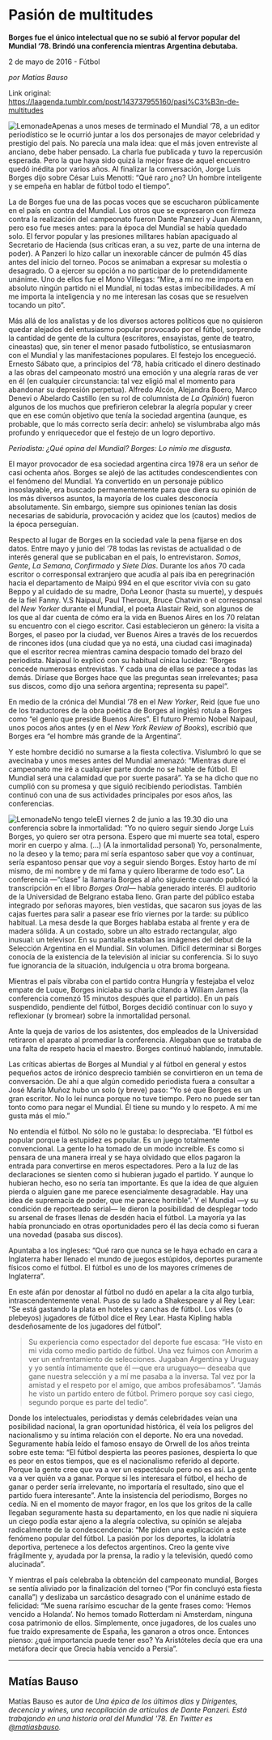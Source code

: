 # Pasión de multitudes

**Borges fue el único intelectual que no se subió al fervor popular del Mundial ‘78. Brindó una conferencia mientras Argentina debutaba.**

2 de mayo de 2016 - Fútbol

_por Matías Bauso_

Link original: https://laagenda.tumblr.com/post/143737955160/pasi%C3%B3n-de-multitudes

![Lemonade](https://64.media.tumblr.com/7589a76e98f443c006df8f8a07ac45ac/tumblr_inline_pjzu7hhmGm1t6q87u_500.jpg)Apenas a unos meses de terminado el Mundial ‘78, a un editor periodístico se le ocurrió juntar a los dos personajes de mayor celebridad y prestigio del país. No parecía una mala idea: que el más joven entreviste al anciano, debe haber pensado. La charla fue publicada y tuvo la repercusión esperada. Pero la que haya sido quizá la mejor frase de aquel encuentro quedó inédita por varios años. Al finalizar la conversación, Jorge Luis Borges dijo sobre César Luis Menotti: “Qué raro ¿no? Un hombre inteligente y se empeña en hablar de fútbol todo el tiempo”.


La de Borges fue una de las pocas voces que se escucharon públicamente en el país en contra del Mundial. Los otros que se expresaron con firmeza contra la realización del campeonato fueron Dante Panzeri y Juan Alemann, pero eso fue meses antes: para la época del Mundial se había quedado solo. El fervor popular y las presiones militares habían apaciguado al Secretario de Hacienda (sus críticas eran, a su vez, parte de una interna de poder). A Panzeri lo hizo callar un inexorable cáncer de pulmón 45 días antes del inicio del torneo. Pocos se animaban a expresar su molestia o desagrado. O a ejercer su opción a no participar de lo pretendidamente unánime. Uno de ellos fue el Mono Villegas: “Mire, a mí no me importa en absoluto ningún partido ni el Mundial, ni todas estas imbecibilidades. A mí me importa la inteligencia y no me interesan las cosas que se resuelven tocando un pito”.


Más allá de los analistas y de los diversos actores políticos que no quisieron quedar alejados del entusiasmo popular provocado por el fútbol, sorprende la cantidad de gente de la cultura (escritores, ensayistas, gente de teatro, cineastas) que, sin tener el menor pasado futbolístico, se entusiasmaron con el Mundial y las manifestaciones populares. El festejo los encegueció. Ernesto Sábato que, a principios del ‘78, había criticado el dinero destinado a las obras del campeonato mostró una emoción y una alegría raras de ver en él (en cualquier circunstancia: tal vez eligió mal el momento para abandonar su depresión perpetua). Alfredo Alcón, Alejandra Boero, Marco Denevi o Abelardo Castillo (en su rol de columnista de *La Opinión*) fueron algunos de los muchos que prefirieron celebrar la alegría popular y creer que en ese común objetivo que tenía la sociedad argentina (aunque, es probable, que lo más correcto sería decir: anhelo) se vislumbraba algo más profundo y enriquecedor que el festejo de un logro deportivo.


*Periodista: ¿Qué opina del Mundial?
Borges: Lo nimio me disgusta.*

El mayor provocador de esa sociedad argentina circa 1978 era un señor de casi ochenta años. Borges se alejó de las actitudes condescendientes con el fenómeno del Mundial. Ya convertido en un personaje público insoslayable, era buscado permanentemente para que diera su opinión de los más diversos asuntos, la mayoría de los cuales desconocía absolutamente. Sin embargo, siempre sus opiniones tenían las dosis necesarias de sabiduría, provocación y acidez que los (cautos) medios de la época perseguían.


Respecto al lugar de Borges en la sociedad vale la pena fijarse en dos datos. Entre mayo y junio del ‘78 todas las revistas de actualidad o de interés general que se publicaban en el país, lo entrevistaron. *Somos*, *Gente*, *La Semana*, *Confirmado* y *Siete Días*. Durante los años 70 cada escritor o corresponsal extranjero que acudía al país iba en peregrinación hacia el departamento de Maipú 994 en el que escritor vivía con su gato Beppo y al cuidado de su madre, Doña Leonor (hasta su muerte), y después de la fiel Fanny. V.S Naipaul, Paul Theroux, Bruce Chatwin o el corresponsal del *New Yorker* durante el Mundial, el poeta Alastair Reid, son algunos de los que al dar cuenta de cómo era la vida en Buenos Aires en los 70 relatan su encuentro con el ciego escritor. Casi establecieron un género: la visita a Borges, el paseo por la ciudad, ver Buenos Aires a través de los recuerdos de rincones idos (una ciudad que ya no está, una ciudad casi imaginada) que el escritor recrea mientras camina despacio tomado del brazo del periodista. Naipaul lo explicó con su habitual cínica lucidez: “Borges concede numerosas entrevistas. Y cada una de ellas se parece a todas las demás. Diríase que Borges hace que las preguntas sean irrelevantes; pasa sus discos, como dijo una señora argentina; representa su papel”. 


En medio de la crónica del Mundial ‘78 en el *New Yorker*, Reid (que fue uno de los traductores de la obra poética de Borges al inglés) rotula a Borges como “el genio que preside Buenos Aires”. El futuro Premio Nobel Naipaul, unos pocos años antes (y en el *New York Review of Books*), escribió que Borges era “el hombre más grande de la Argentina”.


Y este hombre decidió no sumarse a la fiesta colectiva. Vislumbró lo que se avecinaba y unos meses antes del Mundial amenazó: “Mientras dure el campeonato me iré a cualquier parte donde no se hable de fútbol. El Mundial será una calamidad que por suerte pasará”. Ya se ha dicho que no cumplió con su promesa y que siguió recibiendo periodistas. También continuó con una de sus actividades principales por esos años, las conferencias.


![Lemonade](https://64.media.tumblr.com/7589a76e98f443c006df8f8a07ac45ac/tumblr_inline_pjzu7juCHv1t6q87u_500.jpg)No tengo teleEl viernes 2 de junio a las 19.30 dio una conferencia sobre la inmortalidad: “Yo no quiero seguir siendo Jorge Luis Borges, yo quiero ser otra persona. Espero que mi muerte sea total, espero morir en cuerpo y alma. (…) (A la inmortalidad personal) Yo, personalmente, no la deseo y la temo; para mí sería espantoso saber que voy a continuar, sería espantoso pensar que voy a seguir siendo Borges. Estoy harto de mí mismo, de mi nombre y de mi fama y quiero liberarme de todo eso”. La conferencia —“clase” la llamaría Borges al año siguiente cuando publicó la transcripción en el libro *Borges Oral*— había generado interés. El auditorio de la Universidad de Belgrano estaba lleno. Gran parte del público estaba integrado por señoras mayores, bien vestidas, que sacaron sus joyas de las cajas fuertes para salir a pasear ese frío viernes por la tarde: su público habitual. La mesa desde la que Borges hablaba estaba al frente y era de madera sólida. A un costado, sobre un alto estrado rectangular, algo inusual: un televisor. En su pantalla estaban las imágenes del debut de la Selección Argentina en el Mundial. Sin volumen. Difícil determinar si Borges conocía de la existencia de la televisión al iniciar su conferencia. Si lo suyo fue ignorancia de la situación, indulgencia u otra broma borgeana. 


Mientras el país vibraba con el partido contra Hungría y festejaba el veloz empate de Luque, Borges iniciaba su charla citando a William James (la conferencia comenzó 15 minutos después que el partido). En un país suspendido, pendiente del fútbol, Borges decidió continuar con lo suyo y reflexionar (y bromear) sobre la inmortalidad personal.


Ante la queja de varios de los asistentes, dos empleados de la Universidad retiraron el aparato al promediar la conferencia. Alegaban que se trataba de una falta de respeto hacia el maestro. Borges continuó hablando, inmutable. 


Las críticas abiertas de Borges al Mundial y al fútbol en general y estos pequeños actos de irónico desprecio también se convirtieron en un tema de conversación. De ahí a que algún comedido periodista fuera a consultar a José María Muñoz hubo un solo (y breve) paso: “Yo sé que Borges es un gran escritor. No lo leí nunca porque no tuve tiempo. Pero no puede ser tan tonto como para negar el Mundial. Él tiene su mundo y lo respeto. A mí me gusta más el mío.” 


No entendía el fútbol. No sólo no le gustaba: lo despreciaba. “El fútbol es popular porque la estupidez es popular. Es un juego totalmente convencional. La gente lo ha tomado de un modo increíble. Es como si pensara de una manera irreal y se haya olvidado que ellos pagaron la entrada para convertirse en meros espectadores. Pero a la luz de las declaraciones se sienten como si hubieran jugado el partido. Y aunque lo hubieran hecho, eso no sería tan importante. Es que la idea de que alguien pierda o alguien gane me parece esencialmente desagradable. Hay una idea de supremacía de poder, que me parece horrible”. Y el Mundial —y su condición de reporteado serial— le dieron la posibilidad de desplegar todo su arsenal de frases llenas de desdén hacia el fútbol. La mayoría ya las había pronunciado en otras oportunidades pero él las decía como si fueran una novedad (pasaba sus discos).


Apuntaba a los ingleses: “Qué raro que nunca se le haya echado en cara a Inglaterra haber llenado el mundo de juegos estúpidos, deportes puramente físicos como el fútbol. El fútbol es uno de los mayores crímenes de Inglaterra”.


En este afán por denostar al fútbol no dudó en apelar a la cita algo turbia, intrascendentemente venal. Puso de su lado a Shakespeare y al Rey Lear: “Se está gastando la plata en hoteles y canchas de fútbol. Los viles (o plebeyos) jugadores de fútbol dice el Rey Lear. Hasta Kipling habla desdeñosamente de los jugadores del fútbol”.


>Su experiencia como espectador del deporte fue escasa: “He visto en mi vida como medio partido de fútbol. Una vez fuimos con Amorim a ver un enfrentamiento de selecciones. Jugaban Argentina y Uruguay y yo sentía íntimamente que él —que era uruguayo— deseaba que gane nuestra selección y a mí me pasaba a la inversa. Tal vez por la amistad y el respeto por el amigo, que ambos profesábamos”. “Jamás he visto un partido entero de fútbol. Primero porque soy casi ciego, segundo porque es parte del tedio”.


Donde los intelectuales, periodistas y demás celebridades veían una posibilidad nacional, la gran oportunidad histórica, él veía los peligros del nacionalismo y su íntima relación con el deporte. No era una novedad. Seguramente había leído el famoso ensayo de Orwell de los años treinta sobre este tema: “El fútbol despierta las peores pasiones, despierta lo que es peor en estos tiempos, que es el nacionalismo referido al deporte. Porque la gente cree que va a ver un espectáculo pero no es así. La gente va a ver quién va a ganar. Porque si les interesara el fútbol, el hecho de ganar o perder sería irrelevante, no importaría el resultado, sino que el partido fuera interesante”. Ante la insistencia del periodismo, Borges no cedía. Ni en el momento de mayor fragor, en los que los gritos de la calle llegaban seguramente hasta su departamento, en los que nadie ni siquiera un ciego podía estar ajeno a la alegría colectiva, su opinión se alejaba radicalmente de la condescendencia: “Me piden una explicación a este fenómeno popular del fútbol. La pasión por los deportes, la idolatría deportiva, pertenece a los defectos argentinos. Creo la gente vive frágilmente y, ayudada por la prensa, la radio y la televisión, quedó como alucinada”.


Y mientras el país celebraba la obtención del campeonato mundial, Borges se sentía aliviado por la finalización del torneo (“Por fin concluyó esta fiesta canalla”) y deslizaba un sarcástico desagrado con el unánime estado de felicidad: “Me suena rarísimo escuchar de la gente frases como: ‘Hemos vencido a Holanda’. No hemos tomado Rotterdam ni Amsterdam, ninguna cosa patrimonio de ellos. Simplemente, once jugadores, de los cuales uno fue traído expresamente de España, les ganaron a otros once. Entonces pienso: ¿qué importancia puede tener eso? Ya Aristóteles decía que era una metáfora decir que Grecia había vencido a Persia”.


  




---

 Matías Bauso
-------------

 Matías Bauso es autor de *Una épica de los últimos días* y *Dirigentes, decencia y wines, una recopilación de artículos de Dante Panzeri. Está trabajando en una historia oral del Mundial '78. En Twitter es [@matiasbauso](https://twitter.com/matiasbauso).* 

